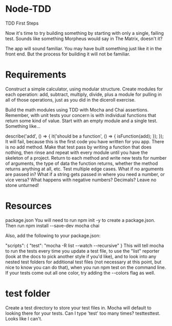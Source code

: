 # Node-TDD

TDD First Steps

Now it's time to try building something by starting with only a single, failing test. Sounds like something Morpheus would say in The Matrix, doesn't it?

The app will sound familiar. You may have built something just like it in the front end. But the process for building it will not be familiar.

# Requirements

Construct a simple calculator, using modular structure. Create modules for each operation: add, subtract, multiply, divide, plus a module for pulling in all of those operations, just as you did in the diceroll exercise.

Build the math modules using TDD with Mocha and Chai assertions. Remember, with unit tests your concern is with individual functions that return some kind of value. Start with an empty module and a single test. Something like...

describe('add', () => {
  it('should be a function', () => {
    isFunction(add);
  });
});
It will fail, because this is the first code you have written for you app. There is no add method. Make that test pass by writing a function that does nothing, then rinse and repeat with every module until you have the skeleton of a project. Return to each method and write new tests for number of arguments, the type of data the function returns, whether the method returns anything at all, etc. Test multiple edge cases. What if no arguments are passed in? What if a string gets passed in where you need a number, or vice versa? What happens with negative numbers? Decimals? Leave no stone unturned!

# Resources

package.json
You will need to run npm init -y to create a package.json. Then run npm install --save-dev mocha chai

Also, add the following to your package.json:

  "scripts": {
    "test": "mocha -R list --watch --recursive"
  }
This will tell mocha to run the tests every time you update a test file, to use the "list" reporter (look at the docs to pick another style if you'd like), and to look into any nested test folders for additional test files (not necessary at this point, but nice to know you can do that), when you run npm test on the command line. If your tests come out all one color, try adding the --colors flag as well.

# test folder
Create a test directory to store your test files in. Mocha will default to looking there for your tests. Can I type 'test' too many times? testtesttest. Looks like I can't.
